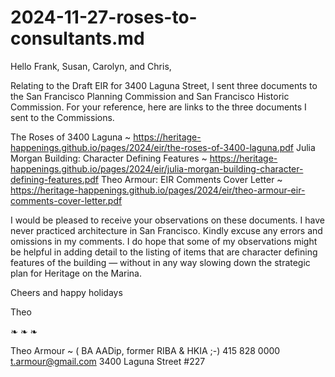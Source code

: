 # 2024-11-27-roses-to-consultants.md

Hello Frank, Susan, Carolyn, and Chris,

Relating to the Draft EIR for 3400 Laguna Street, I sent three documents to the San Francisco Planning Commission and San Francisco Historic Commission. For your reference, here are links to the three documents I sent to the Commissions.

The Roses of 3400 Laguna ~ https://heritage-happenings.github.io/pages/2024/eir/the-roses-of-3400-laguna.pdf
Julia Morgan Building: Character Defining Features ~ https://heritage-happenings.github.io/pages/2024/eir/julia-morgan-building-character-defining-features.pdf
Theo Armour: EIR Comments Cover Letter ~ https://heritage-happenings.github.io/pages/2024/eir/theo-armour-eir-comments-cover-letter.pdf

I would be pleased to receive your observations on these documents. I have never practiced architecture in San Francisco. Kindly excuse any errors and omissions in my comments. I do hope that some of my observations might be helpful in adding detail to the listing of items that are character defining features of the building — without in any way slowing down the strategic plan for Heritage on the Marina.

Cheers and happy holidays

Theo

❧ ❧ ❧

Theo Armour ~ ( BA AADip, former RIBA & HKIA ;-)
415 828 0000
t.armour@gmail.com
3400 Laguna Street #227


